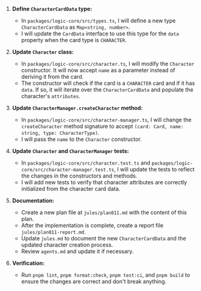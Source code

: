 1.  **Define `CharacterCardData` type:**
    *   In `packages/logic-core/src/types.ts`, I will define a new type `CharacterCardData` as `Map<string, number>`.
    *   I will update the `CardData` interface to use this type for the `data` property when the card type is `CHARACTER`.

2.  **Update `Character` class:**
    *   In `packages/logic-core/src/character.ts`, I will modify the `Character` constructor. It will now accept `name` as a parameter instead of deriving it from the card.
    *   The constructor will check if the card is a `CHARACTER` card and if it has `data`. If so, it will iterate over the `CharacterCardData` and populate the character's `attributes`.

3.  **Update `CharacterManager.createCharacter` method:**
    *   In `packages/logic-core/src/character-manager.ts`, I will change the `createCharacter` method signature to accept `(card: Card, name: string, type: CharacterType)`.
    *   I will pass the `name` to the `Character` constructor.

4.  **Update `Character` and `CharacterManager` tests:**
    *   In `packages/logic-core/src/character.test.ts` and `packages/logic-core/src/character-manager.test.ts`, I will update the tests to reflect the changes in the constructors and methods.
    *   I will add new tests to verify that character attributes are correctly initialized from the character card data.

5.  **Documentation:**
    *   Create a new plan file at `jules/plan011.md` with the content of this plan.
    *   After the implementation is complete, create a report file `jules/plan011-report.md`.
    *   Update `jules.md` to document the new `CharacterCardData` and the updated character creation process.
    *   Review `agents.md` and update it if necessary.

6.  **Verification:**
    *   Run `pnpm lint`, `pnpm format:check`, `pnpm test:ci`, and `pnpm build` to ensure the changes are correct and don't break anything.
